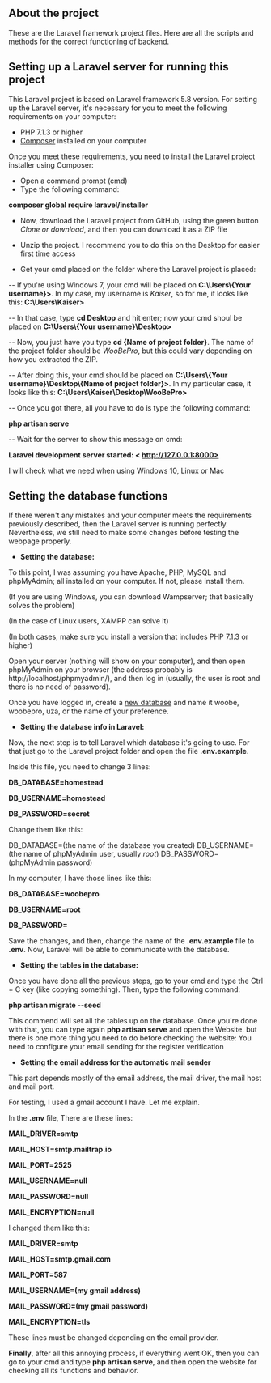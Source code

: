 ## About the project

These are the Laravel framework project files. Here are all the scripts and methods for the correct functioning of backend.

## Setting up a Laravel server for running this project

This Laravel project is based on Laravel framework 5.8 version. For setting up the Laravel server, it's necessary for you to meet the following requirements on your computer:

- PHP 7.1.3 or higher
- [Composer](https://getcomposer.org/) installed on your computer

Once you meet these requirements, you need to install the Laravel project installer using Composer:

- Open a command prompt (cmd)
- Type the following command: 

**composer global require laravel/installer**

- Now, download the Laravel project from GitHub, using the green button *Clone or download*, and then you can download it as a ZIP file
- Unzip the project. I recommend you to do this on the Desktop for easier first time access

- Get your cmd placed on the folder where the Laravel project is placed:


-- If you're using Windows 7, your cmd will be placed on **C:\Users\\{Your username}>**. In my case, my username is *Kaiser*, so for me, it looks like this: **C:\Users\Kaiser>**

-- In that case, type **cd Desktop** and hit enter; now your cmd shoul be placed on **C:\Users\\{Your username}\Desktop>**

-- Now, you just have you type **cd {Name of project folder}**. The name of the project folder should be *WooBePro*, but this could vary depending on how you extracted the ZIP.

-- After doing this, your cmd should be placed on **C:\Users\\{Your username}\Desktop\\{Name of project folder}>**. In my particular case, it looks like this: **C:\Users\Kaiser\Desktop\WooBePro>**

-- Once you got there, all you have to do is type the following command:

**php artisan serve**

-- Wait for the server to show this message on cmd:

**Laravel development server started: < http://127.0.0.1:8000>**


I will check what we need when using Windows 10, Linux or Mac


## Setting the database functions

If there weren't any mistakes and your computer meets the requirements previously described, then the Laravel server is running perfectly. Nevertheless, we still need to make some changes before testing the webpage properly.

- **Setting the database:**

To this point, I was assuming you have Apache, PHP, MySQL and phpMyAdmin; all installed on your computer. If not, please install them. 

(If you are using Windows, you can download Wampserver; that basically solves the problem)

(In the case of Linux users, XAMPP can solve it)

(In both cases, make sure you install a version that includes PHP 7.1.3 or higher)

Open your server (nothing will show on your computer), and then open phpMyAdmin on your browser (the address probably is http://localhost/phpmyadmin/), and then log in (usually, the user is root and there is no need of password).

Once you have logged in, create a [new database](https://www.homeandlearn.co.uk/php/images/database/phpMyAdmin_start_screen2.gif) and name it woobe, woobepro, uza, or the name of your preference.

- **Setting the database info in Laravel:**

Now, the next step is to tell Laravel which database it's going to use. For that just go to the Laravel project folder and open the file **.env.example**.

Inside this file, you need to change 3 lines:

**DB_DATABASE=homestead**

**DB_USERNAME=homestead**

**DB_PASSWORD=secret**

Change them like this:

DB_DATABASE=(the name of the database you created)
DB_USERNAME=(the name of phpMyAdmin user, usually *root*)
DB_PASSWORD=(phpMyAdmin password)

In my computer, I have those lines like this:

**DB_DATABASE=woobepro**

**DB_USERNAME=root**

**DB_PASSWORD=**

Save the changes, and then, change the name of the **.env.example** file to **.env**. Now, Laravel will be able to communicate with the database.

- **Setting the tables in the database:**

Once you have done all the previous steps, go to your cmd and type the Ctrl + C key (like copying something). Then, type the following command:

**php artisan migrate --seed**

This commend will set all the tables up on the database. Once you're done with that, you can type again **php artisan serve** and open the Website. but there is one more thing you need to do before checking the website: You need to configure your email sending for the register verification

- **Setting the email address for the automatic mail sender**

This part depends mostly of the email address, the mail driver, the mail host and mail port.

For testing, I used a gmail account I have. Let me explain.

In the **.env** file, There are these lines:

**MAIL_DRIVER=smtp**

**MAIL_HOST=smtp.mailtrap.io**

**MAIL_PORT=2525**

**MAIL_USERNAME=null**

**MAIL_PASSWORD=null**

**MAIL_ENCRYPTION=null**

I changed them like this:

**MAIL_DRIVER=smtp**

**MAIL_HOST=smtp.gmail.com**

**MAIL_PORT=587**

**MAIL_USERNAME=(my gmail address)**

**MAIL_PASSWORD=(my gmail password)**

**MAIL_ENCRYPTION=tls**

These lines must be changed depending on the email provider.

**Finally**, after all this annoying process, if everything went OK, then you can go to your cmd and type **php artisan serve**, and then open the website for checking all its functions and behavior.